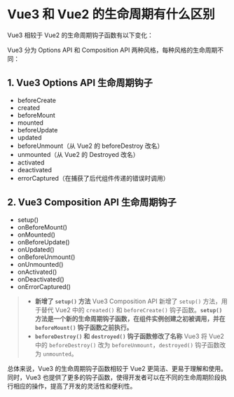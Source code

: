 # Vue3 和 Vue2 的生命周期有什么区别

Vue3 相较于 Vue2 的生命周期钩子函数有以下变化：

Vue3 分为 Options API 和 Composition API 两种风格，每种风格的生命周期不同：

## 1. Vue3 Options API 生命周期钩子

- beforeCreate
- created
- beforeMount
- mounted
- beforeUpdate
- updated
- beforeUnmount（从 Vue2 的 beforeDestroy 改名）
- unmounted（从 Vue2 的 Destroyed 改名）
- activated
- deactivated
- errorCaptured（在捕获了后代组件传递的错误时调用）

## 2. Vue3 Composition API 生命周期钩子

- setup()
- onBeforeMount()
- onMounted()
- onBeforeUpdate()
- onUpdated()
- onBeforeUnmount()
- onUnmounted()
- onActivated()
- onDeactivated()
- onErrorCaptured()

> - **新增了 `setup()` 方法**
Vue3 Composition API 新增了 `setup()` 方法，用于替代 Vue2 中的 `created()` 和 `beforeCreate()` 钩子函数。**`setup()` 方法是一个新的生命周期钩子函数，在组件实例创建之初被调用，并在 `beforeMount()` 钩子函数之前执行。**
> - **`beforeDestroy()` 和 `destroyed()` 钩子函数修改了名称**
Vue3 将 Vue2 中的 `beforeDestroy()` 改为 `beforeUnmount`，`destroyed()` 钩子函数改为 `unmounted`。

总体来说，Vue3 的生命周期钩子函数相较于 Vue2 更简洁、更易于理解和使用。同时，Vue3 也提供了更多的钩子函数，使得开发者可以在不同的生命周期阶段执行相应的操作，提高了开发的灵活性和便利性。